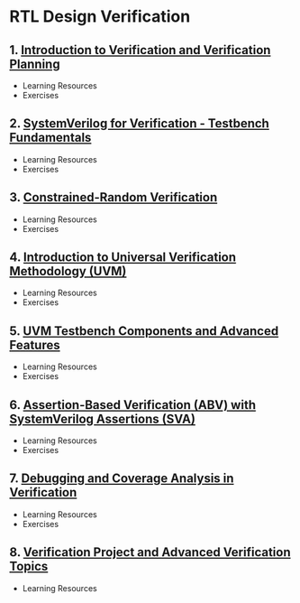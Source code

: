 # RTL Design Verification
## 1. [Introduction to Verification and Verification Planning](RTL_Design_Verification/chapter_00001.md)
  - Learning Resources
  - Exercises
## 2. [SystemVerilog for Verification - Testbench Fundamentals](RTL_Design_Verification/chapter_00002.md)
  - Learning Resources
  - Exercises
## 3. [Constrained-Random Verification](RTL_Design_Verification/chapter_00003.md)
  - Learning Resources
  - Exercises
## 4. [Introduction to Universal Verification Methodology (UVM)](RTL_Design_Verification/chapter_00004.md)
  - Learning Resources
  - Exercises
## 5. [UVM Testbench Components and Advanced Features](RTL_Design_Verification/chapter_00005.md)
  - Learning Resources
  - Exercises
## 6. [Assertion-Based Verification (ABV) with SystemVerilog Assertions (SVA)](RTL_Design_Verification/chapter_00006.md)
  - Learning Resources
  - Exercises
## 7. [Debugging and Coverage Analysis in Verification](RTL_Design_Verification/chapter_00007.md)
  - Learning Resources
  - Exercises
## 8. [Verification Project and Advanced Verification Topics](RTL_Design_Verification/chapter_00008.md)
  - Learning Resources
